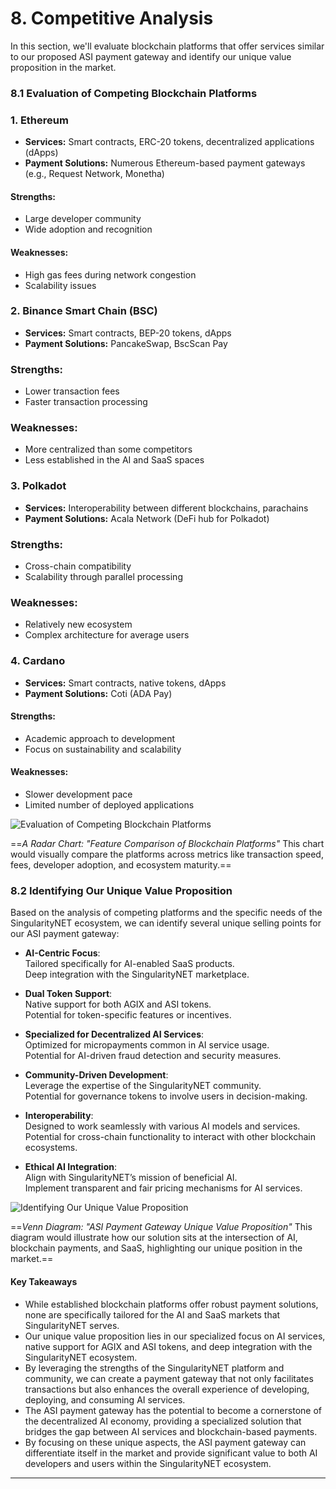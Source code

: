 # 8. Competitive Analysis
In this section, we'll evaluate blockchain platforms that offer services similar to our proposed ASI payment gateway and identify our unique value proposition in the market.

### 8.1 Evaluation of Competing Blockchain Platforms

### 1. Ethereum
- **Services:** Smart contracts, ERC-20 tokens, decentralized applications (dApps)
- **Payment Solutions:** Numerous Ethereum-based payment gateways (e.g., Request Network, Monetha)

#### Strengths:
- Large developer community
- Wide adoption and recognition

#### Weaknesses:
- High gas fees during network congestion
- Scalability issues

### 2. Binance Smart Chain (BSC)
- **Services:** Smart contracts, BEP-20 tokens, dApps
- **Payment Solutions:** PancakeSwap, BscScan Pay

### Strengths:
- Lower transaction fees
- Faster transaction processing

### Weaknesses:
- More centralized than some competitors
- Less established in the AI and SaaS spaces

### 3. Polkadot
- **Services:** Interoperability between different blockchains, parachains
- **Payment Solutions:** Acala Network (DeFi hub for Polkadot)

### Strengths:
- Cross-chain compatibility
- Scalability through parallel processing

### Weaknesses:
- Relatively new ecosystem
- Complex architecture for average users

### 4. Cardano
- **Services:** Smart contracts, native tokens, dApps
- **Payment Solutions:** Coti (ADA Pay)

#### Strengths:
- Academic approach to development
- Focus on sustainability and scalability

#### Weaknesses:
- Slower development pace
- Limited number of deployed applications

![ Evaluation of Competing Blockchain Platforms](research_images/evaluation-of-competing-blockchain-platforms.svg)

==_A Radar Chart: "Feature Comparison of Blockchain Platforms"_ This chart would visually compare the platforms across metrics like transaction speed, fees, developer adoption, and ecosystem maturity.==

### 8.2 Identifying Our Unique Value Proposition

Based on the analysis of competing platforms and the specific needs of the SingularityNET ecosystem, we can identify several unique selling points for our ASI payment gateway:

- **AI-Centric Focus**:  
  Tailored specifically for AI-enabled SaaS products.  
  Deep integration with the SingularityNET marketplace.

- **Dual Token Support**:  
  Native support for both AGIX and ASI tokens.  
  Potential for token-specific features or incentives.

- **Specialized for Decentralized AI Services**:  
  Optimized for micropayments common in AI service usage.  
  Potential for AI-driven fraud detection and security measures.

- **Community-Driven Development**:  
  Leverage the expertise of the SingularityNET community.  
  Potential for governance tokens to involve users in decision-making.

- **Interoperability**:  
  Designed to work seamlessly with various AI models and services.  
  Potential for cross-chain functionality to interact with other blockchain ecosystems.

- **Ethical AI Integration**:  
  Align with SingularityNET’s mission of beneficial AI.  
  Implement transparent and fair pricing mechanisms for AI services.

![ Identifying Our Unique Value Proposition](research_images/asi-payment-gateway-unique-value-proposition.svg)

==_Venn Diagram: "ASI Payment Gateway Unique Value Proposition"_ This diagram would illustrate how our solution sits at the intersection of AI, blockchain payments, and SaaS, highlighting our unique position in the market.==

#### Key Takeaways

- While established blockchain platforms offer robust payment solutions, none are specifically tailored for the AI and SaaS markets that SingularityNET serves.
- Our unique value proposition lies in our specialized focus on AI services, native support for AGIX and ASI tokens, and deep integration with the SingularityNET ecosystem.
- By leveraging the strengths of the SingularityNET platform and community, we can create a payment gateway that not only facilitates transactions but also enhances the overall experience of developing, deploying, and consuming AI services.
- The ASI payment gateway has the potential to become a cornerstone of the decentralized AI economy, providing a specialized solution that bridges the gap between AI services and blockchain-based payments.
- By focusing on these unique aspects, the ASI payment gateway can differentiate itself in the market and provide significant value to both AI developers and users within the SingularityNET ecosystem.

---
